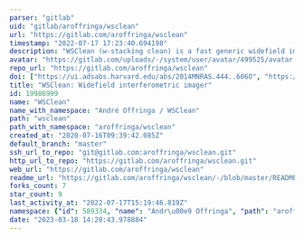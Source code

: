 ```yaml
---
parser: "gitlab"
uid: "gitlab/aroffringa/wsclean"
url: "https://gitlab.com/aroffringa/wsclean"
timestamp: "2022-07-17 17:23:40.694198"
description: "WSClean (w-stacking clean) is a fast generic widefield imager. It implements several gridding algorithms and offers fully-automated multi-scale multi-frequency deconvolution. Manual: https://wsclean.readthedocs.io/"
avatar: "https://gitlab.com/uploads/-/system/user/avatar/499525/avatar.png"
repo_url: "https://gitlab.com/aroffringa/wsclean"
doi: ["https://ui.adsabs.harvard.edu/abs/2014MNRAS.444..606O", "https://ui.adsabs.harvard.edu/abs/2014ascl.soft08023O/abstract"]
title: "WSClean: Widefield interferometric imager"
id: 19986999
name: "WSClean"
name_with_namespace: "André Offringa / WSClean"
path: "wsclean"
path_with_namespace: "aroffringa/wsclean"
created_at: "2020-07-16T09:39:42.085Z"
default_branch: "master"
ssh_url_to_repo: "git@gitlab.com:aroffringa/wsclean.git"
http_url_to_repo: "https://gitlab.com/aroffringa/wsclean.git"
web_url: "https://gitlab.com/aroffringa/wsclean"
readme_url: "https://gitlab.com/aroffringa/wsclean/-/blob/master/README"
forks_count: 7
star_count: 9
last_activity_at: "2022-07-17T15:19:46.819Z"
namespace: {"id": 589334, "name": "Andr\u00e9 Offringa", "path": "aroffringa", "kind": "user", "full_path": "aroffringa", "parent_id": null, "avatar_url": "/uploads/-/system/user/avatar/499525/avatar.png", "web_url": "https://gitlab.com/aroffringa"}
date: "2023-03-18 14:20:43.978884"
---
```


